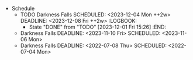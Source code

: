 - Schedule
	- TODO Darkness Falls 
	  SCHEDULED: <2023-12-04 Mon ++2w>
	  DEADLINE: <2023-12-08 Fri ++2w>
	  :LOGBOOK:
	  * State "DONE" from "TODO" [2023-12-01 Fri 15:26]
	  :END:
	- Darkness Falls
	  DEADLINE: <2023-11-10 Fri>
	  SCHEDULED: <2023-11-06 Mon>
	- Darkness Falls
	  DEADLINE: <2022-07-08 Thu>
	  SCHEDULED: <2022-07-04 Mon>